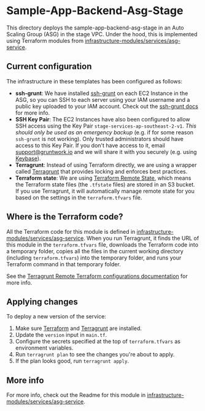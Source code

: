 # Sample-App-Backend-Asg-Stage

This directory deploys the sample-app-backend-asg-stage in an Auto Scaling Group (ASG) in the stage VPC. Under the hood,
this is implemented using Terraform modules from [infrastructure-modules/services/asg-service](https://github.com/Veeps-Hosting/infrastructure-modules/tree/master/services/asg-service).





## Current configuration

The infrastructure in these templates has been configured as follows:

* **ssh-grunt**: We have installed [ssh-grunt](https://github.com/gruntwork-io/module-security/tree/master/modules/ssh-grunt)
  on each EC2 Instance in the ASG, so you can SSH to each server using your IAM username and a public key uploaded to
  your IAM account. Check out the [ssh-grunt docs](https://github.com/gruntwork-io/module-security/tree/master/modules/ssh-grunt)
  for more info.
* **SSH Key Pair**: The EC2 Instances have also been configured to allow SSH access using the Key Pair
  `stage-services-ap-southeast-2-v1`. *This should only be used as an emergency backup* (e.g. if for some reason `ssh-grunt` is not
  working). Only trusted administrators should have access to this Key Pair. If you don't have access to it, email
  support@gruntwork.io and we will share it with you securely (e.g. using [Keybase](http://keybase.io/)).
* **Terragrunt**: Instead of using Terraform directly, we are using a wrapper called
  [Terragrunt](https://github.com/gruntwork-io/terragrunt) that provides locking and enforces best practices.
* **Terraform state**: We are using [Terraform Remote State](https://www.terraform.io/docs/state/remote/), which
  means the Terraform state files (the `.tfstate` files) are stored in an S3 bucket. If you use Terragrunt, it will
  automatically manage remote state for you based on the settings in the `terraform.tfvars` file.





## Where is the Terraform code?

All the Terraform code for this module is defined in [infrastructure-modules/services/asg-service](https://github.com/Veeps-Hosting/infrastructure-modules/tree/master/services/asg-service).
When you run Terragrunt, it finds the URL of this module in the `terraform.tfvars` file, downloads the Terraform code into
a temporary folder, copies all the files in the current working directory (including `terraform.tfvars`) into the
temporary folder, and runs your Terraform command in that temporary folder.

See the [Terragrunt Remote Terraform configurations
documentation](https://github.com/gruntwork-io/terragrunt#remote-terraform-configurations) for more info.





## Applying changes

To deploy a new version of the service:

1. Make sure [Terraform](https://www.terraform.io/) and [Terragrunt](https://github.com/gruntwork-io/terragrunt) are
   installed.
1. Update the `version` input in `main.tf`.
1. Configure the secrets specified at the top of `terraform.tfvars` as environment variables.
1. Run `terragrunt plan` to see the changes you're about to apply.
1. If the plan looks good, run `terragrunt apply`.




## More info

For more info, check out the Readme for this module in [infrastructure-modules/services/asg-service](https://github.com/Veeps-Hosting/infrastructure-modules/tree/master/services/asg-service).